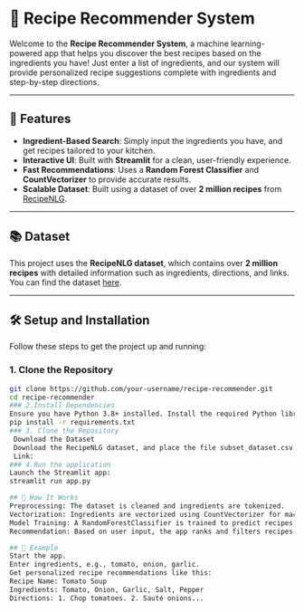 # 🍳 Recipe Recommender System  

Welcome to the **Recipe Recommender System**, a machine learning-powered app that helps you discover the best recipes based on the ingredients you have! Just enter a list of ingredients, and our system will provide personalized recipe suggestions complete with ingredients and step-by-step directions.

---

## 🌟 Features

- **Ingredient-Based Search**: Simply input the ingredients you have, and get recipes tailored to your kitchen.
- **Interactive UI**: Built with **Streamlit** for a clean, user-friendly experience.
- **Fast Recommendations**: Uses a **Random Forest Classifier** and **CountVectorizer** to provide accurate results.
- **Scalable Dataset**: Built using a dataset of over **2 million recipes** from [RecipeNLG](https://www.kaggle.com/datasets/paultimothymooney/recipenlg).

---

## 📚 Dataset

This project uses the **RecipeNLG dataset**, which contains over **2 million recipes** with detailed information such as ingredients, directions, and links. You can find the dataset [here](https://www.kaggle.com/datasets/paultimothymooney/recipenlg).

---

## 🛠️ Setup and Installation

Follow these steps to get the project up and running:

### 1. Clone the Repository
```bash
git clone https://github.com/your-username/recipe-recommender.git
cd recipe-recommender
### 2.Install Dependencies
Ensure you have Python 3.8+ installed. Install the required Python libraries:
pip install -r requirements.txt
### 3. Clone the Repository
 Download the Dataset
 Download the RecipeNLG dataset, and place the file subset_dataset.csv in the root directory of the project.
 Link: 
### 4.Run the application
Launch the Streamlit app:
streamlit run app.py

## 🧪 How It Works
Preprocessing: The dataset is cleaned and ingredients are tokenized.
Vectorization: Ingredients are vectorized using CountVectorizer for machine learning compatibility.
Model Training: A RandomForestClassifier is trained to predict recipes based on ingredients.
Recommendation: Based on user input, the app ranks and filters recipes to provide the top results.

## 🌟 Example
Start the app.
Enter ingredients, e.g., tomato, onion, garlic.
Get personalized recipe recommendations like this:
Recipe Name: Tomato Soup
Ingredients: Tomato, Onion, Garlic, Salt, Pepper
Directions: 1. Chop tomatoes. 2. Sauté onions...

